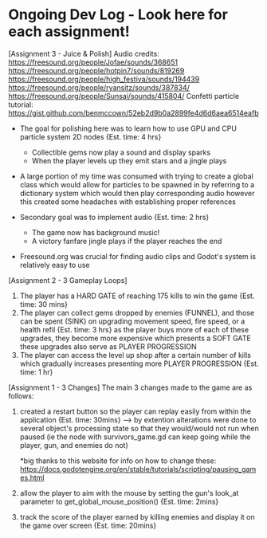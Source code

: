 # Ongoing Dev Log - Look here for each assignment!

[Assignment 3 - Juice & Polish]
Audio credits: https://freesound.org/people/Jofae/sounds/368651 https://freesound.org/people/hotpin7/sounds/819269 https://freesound.org/people/high_festiva/sounds/194439 https://freesound.org/people/ryansitz/sounds/387834/ https://freesound.org/people/Sunsai/sounds/415804/ 
Confetti particle tutorial: https://gist.github.com/benmccown/52eb2d9b0a2899fe4d6d6aea6514eafb

* The goal for polishing here was to learn how to use GPU and CPU particle system 2D nodes {Est. time: 4 hrs}
     * Collectible gems now play a sound and display sparks
     * When the player levels up they emit stars and a jingle plays
* A large portion of my time was consumed with trying to create a global class which would allow for particles to be spawned in by referring to a dictionary system which would then play corresponding audio however this created some headaches with establishing proper references

* Secondary goal was to implement audio {Est. time: 2 hrs}
     * The game now has background music!
     * A victory fanfare jingle plays if the player reaches the end
* Freesound.org was crucial for finding audio clips and Godot's system is relatively easy to use



[Assignment 2 - 3 Gameplay Loops]
1) The player has a HARD GATE of reaching 175 kills to win the game {Est. time: 30 mins}
2) The player can collect gems dropped by enemies (FUNNEL), and those can be spent (SINK) on upgrading movement speed, fire speed, or a health refil {Est. time: 3 hrs}
     as the player buys more of each of these upgrades, they become more expensive which presents a SOFT GATE
     these upgrades also serve as PLAYER PROGRESSION
3) The player can access the level up shop after a certain number of kills which gradually increases presenting more PLAYER PROGRESSION {Est. time: 1 hr}

[Assignment 1 - 3 Changes]
The main 3 changes made to the game are as follows:
  1) created a restart button so the player can replay easily from within the application {Est. time: 30mins}
     --> by extention alterations were done to several object's processing state so that they would/would not run when paused (ie the node with survivors_game.gd can keep going while the  player, gun, and enemies do not)

     *big thanks to this website for info on how to change these: https://docs.godotengine.org/en/stable/tutorials/scripting/pausing_games.html
     
  2) allow the player to aim with the mouse by setting the gun's look_at parameter to get_global_mouse_position() {Est. time: 2mins}

   
  3) track the score of the player earned by killing enemies and display it on the game over screen {Est. time: 20mins}
  
